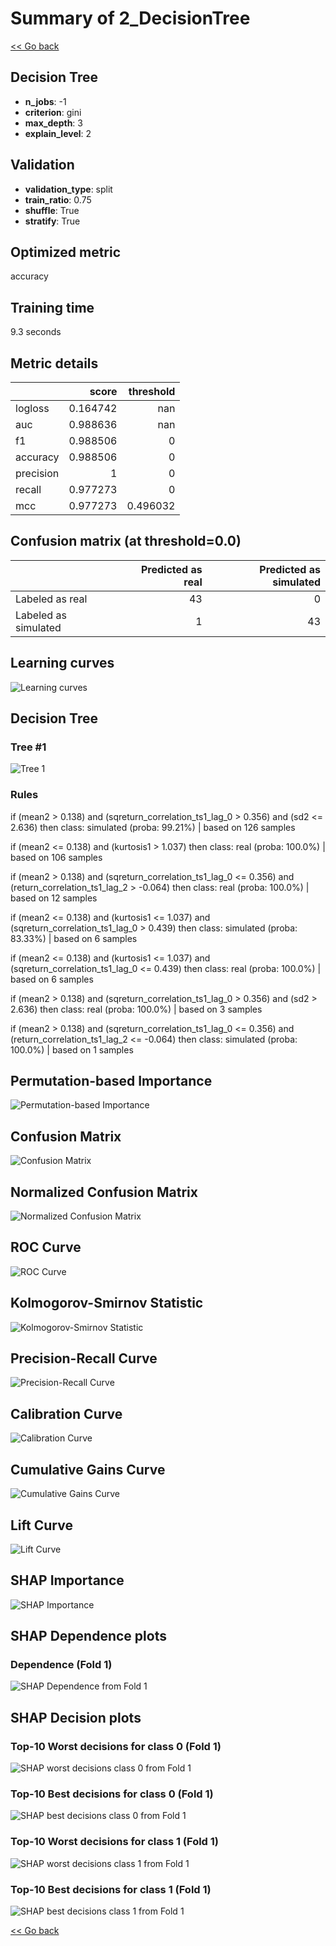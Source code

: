 # Summary of 2_DecisionTree

[<< Go back](../README.md)


## Decision Tree
- **n_jobs**: -1
- **criterion**: gini
- **max_depth**: 3
- **explain_level**: 2

## Validation
 - **validation_type**: split
 - **train_ratio**: 0.75
 - **shuffle**: True
 - **stratify**: True

## Optimized metric
accuracy

## Training time

9.3 seconds

## Metric details
|           |    score |   threshold |
|:----------|---------:|------------:|
| logloss   | 0.164742 |  nan        |
| auc       | 0.988636 |  nan        |
| f1        | 0.988506 |    0        |
| accuracy  | 0.988506 |    0        |
| precision | 1        |    0        |
| recall    | 0.977273 |    0        |
| mcc       | 0.977273 |    0.496032 |


## Confusion matrix (at threshold=0.0)
|                      |   Predicted as real |   Predicted as simulated |
|:---------------------|--------------------:|-------------------------:|
| Labeled as real      |                  43 |                        0 |
| Labeled as simulated |                   1 |                       43 |

## Learning curves
![Learning curves](learning_curves.png)

## Decision Tree 

### Tree #1
![Tree 1](learner_fold_0_tree.svg)

### Rules

if (mean2 > 0.138) and (sqreturn_correlation_ts1_lag_0 > 0.356) and (sd2 <= 2.636) then class: simulated (proba: 99.21%) | based on 126 samples

if (mean2 <= 0.138) and (kurtosis1 > 1.037) then class: real (proba: 100.0%) | based on 106 samples

if (mean2 > 0.138) and (sqreturn_correlation_ts1_lag_0 <= 0.356) and (return_correlation_ts1_lag_2 > -0.064) then class: real (proba: 100.0%) | based on 12 samples

if (mean2 <= 0.138) and (kurtosis1 <= 1.037) and (sqreturn_correlation_ts1_lag_0 > 0.439) then class: simulated (proba: 83.33%) | based on 6 samples

if (mean2 <= 0.138) and (kurtosis1 <= 1.037) and (sqreturn_correlation_ts1_lag_0 <= 0.439) then class: real (proba: 100.0%) | based on 6 samples

if (mean2 > 0.138) and (sqreturn_correlation_ts1_lag_0 > 0.356) and (sd2 > 2.636) then class: real (proba: 100.0%) | based on 3 samples

if (mean2 > 0.138) and (sqreturn_correlation_ts1_lag_0 <= 0.356) and (return_correlation_ts1_lag_2 <= -0.064) then class: simulated (proba: 100.0%) | based on 1 samples





## Permutation-based Importance
![Permutation-based Importance](permutation_importance.png)
## Confusion Matrix

![Confusion Matrix](confusion_matrix.png)


## Normalized Confusion Matrix

![Normalized Confusion Matrix](confusion_matrix_normalized.png)


## ROC Curve

![ROC Curve](roc_curve.png)


## Kolmogorov-Smirnov Statistic

![Kolmogorov-Smirnov Statistic](ks_statistic.png)


## Precision-Recall Curve

![Precision-Recall Curve](precision_recall_curve.png)


## Calibration Curve

![Calibration Curve](calibration_curve_curve.png)


## Cumulative Gains Curve

![Cumulative Gains Curve](cumulative_gains_curve.png)


## Lift Curve

![Lift Curve](lift_curve.png)



## SHAP Importance
![SHAP Importance](shap_importance.png)

## SHAP Dependence plots

### Dependence (Fold 1)
![SHAP Dependence from Fold 1](learner_fold_0_shap_dependence.png)

## SHAP Decision plots

### Top-10 Worst decisions for class 0 (Fold 1)
![SHAP worst decisions class 0 from Fold 1](learner_fold_0_shap_class_0_worst_decisions.png)
### Top-10 Best decisions for class 0 (Fold 1)
![SHAP best decisions class 0 from Fold 1](learner_fold_0_shap_class_0_best_decisions.png)
### Top-10 Worst decisions for class 1 (Fold 1)
![SHAP worst decisions class 1 from Fold 1](learner_fold_0_shap_class_1_worst_decisions.png)
### Top-10 Best decisions for class 1 (Fold 1)
![SHAP best decisions class 1 from Fold 1](learner_fold_0_shap_class_1_best_decisions.png)

[<< Go back](../README.md)
